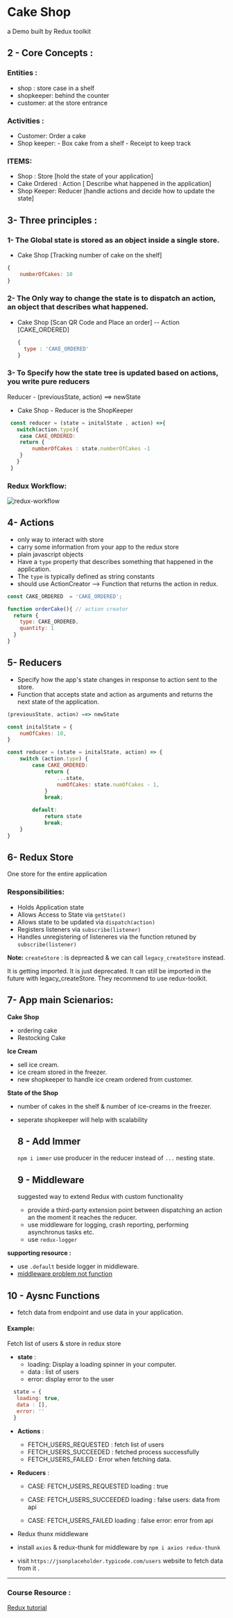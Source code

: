 # Cake Shop

a Demo built by Redux toolkit 


## 2 - Core Concepts :
### Entities : 
 - shop : store case in a shelf
 - shopkeeper: behind the counter
 - customer: at the store entrance

### Activities : 
- Customer:  Order a cake
- Shop keeper:  - Box cake from a shelf
                - Receipt to keep track 

### ITEMS: 
- Shop : Store [hold the state of your application]
- Cake Ordered : Action [ Describe what happened in the application]
- Shop Keeper: Reducer [handle actions and decide how to update the state]


## 3- Three principles :

### 1- The Global state is stored as an object inside a single store. 

- Cake Shop [Tracking number of cake on the shelf]

```js
{
    numberOfCakes: 10
}
```
  
### 2- The Only way to change the state is to dispatch an action, an object that describes what happened. 

- Cake Shop  [Scan QR Code and Place an order] -- Action [CAKE_ORDERED]
  ```js
  {
    type : 'CAKE_ORDERED'
  }
  ```

 ### 3- To Specify how the state tree is updated based on actions, you write pure reducers
 Reducer - (previousState, action) ==> newState

- Cake Shop  - Reducer is the ShopKeeper
 
```js
 const reducer = (state = initalState , action) =>{
   switch(action.type){
    case CAKE_ORDERED: 
    return {
        numberOfCakes : state.numberOfCakes -1
    }
   }
 }
  ```

### Redux Workflow: 

![redux-workflow](src/images/redux-workflow.JPG)
  


## 4- Actions
 - only way to interact with store
 - carry some information from your app to the redux store
 - plain javascript objects
 - Have a `type` property that describes something that happened in the application.
 - The `type` is typically defined as string constants 
 - should use ActionCreator --> Function that returns the action in redux.

  ```js
  const CAKE_ORDERED  = 'CAKE_ORDERED';

  function orderCake(){ // action creator
    return {
      type: CAKE_ORDERED,
      quantity: 1
    }
  } 
  ``` 

## 5- Reducers

- Specify how the app's state changes in response to action sent to the store. 
- Function that accepts state and action as arguments and returns the next state of the application.

 ```js 
(previousState, action) ==> newState
```

```js
const initalState = {
    numOfCakes: 10,
}

const reducer = (state = initalState, action) => {
    switch (action.type) {
        case CAKE_ORDERED:
            return {
                ...state,
                numOfCakes: state.numOfCakes - 1,
            }
            break;

        default:
            return state
            break;
    }
}
```

## 6- Redux Store
One store for the entire application

### Responsibilities: 
- Holds Application state
- Allows Access to State via  `getState()`
- Allows state to be updated via `dispatch(action)`
- Registers listeners via `subscribe(listener)`
- Handles unregistering of listeneres via the function retuned by `subscribe(listener)`


**Note:** 
`createStore` : is depreacted & we can call `legacy_createStore` instead.

It is getting imported. It is just deprecated. It can still be imported in the future with legacy_createStore. They recommend to use redux-toolkit.


## 7- App main Scienarios:

**Cake Shop**
- ordering cake
- Restocking Cake
  
**Ice Cream**
- sell ice cream.
- ice cream stored in the freezer.
- new shopkeeper to handle ice cream ordered from customer.  
  
**State of the Shop**
- number of cakes in the shelf & number of ice-creams in the freezer. 
- seperate shopkeeper will help with scalability 

  ## 8 - Add Immer 
  `npm i immer` 
  use producer in the reducer instead of `...` nesting state.  

  ## 9 - Middleware
  suggested way to extend Redux with custom functionality
  - provide a third-party extension point between dispatching an action an the moment it reaches the reducer.
  - use middleware for logging, crash reporting, performing asynchronus tasks etc. 
  - use `redux-logger`    

**supporting resource :**
- use `.default` beside logger in middleware.
- [middleware problem not function](https://stackoverflow.com/questions/46869671/typeerror-middleware-is-not-a-function)

 ## 10 - Aysnc Functions
 - fetch data from endpoint and use data in your application.
 #### Example:
 Fetch list of users & store in redux store

  - **state** :
      - loading: Display a loading spinner in your computer. 
      - data : list of users 
      - error: display error to the user

```js
  state = {
   loading: true,
   data : [],
   error: ''
  }
  ```

  - **Actions** :
    - FETCH_USERS_REQUESTED : fetch list of users
    - FETCH_USERS_SUCCEEDED : fetched process successfully 
    - FETCH_USERS_FAILED : Error when fetching data.
   
  - **Reducers** :
     - CASE: FETCH_USERS_REQUESTED
     loading : true

     - CASE: FETCH_USERS_SUCCEEDED
     loading : false
     users: data from api

    - CASE: FETCH_USERS_FAILED
     loading : false
     error: error from api

  - Redux thunx middleware 
  - install `axios` & redux-thunk for middleware by `npm i axios redux-thunk`
  - visit `https://jsonplaceholder.typicode.com/users` website to fetch data from it .    
  
----------------------------
### Course Resource :
[Redux tutorial ](https://www.youtube.com/watch?v=0awA5Uw6SJE&list=PLC3y8-rFHvwiaOAuTtVXittwybYIorRB3&index=2)
